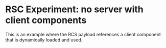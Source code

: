 # RSC Experiment: no server with client components

This is an example where the RCS payload references a client component that is dynamically loaded and used.
